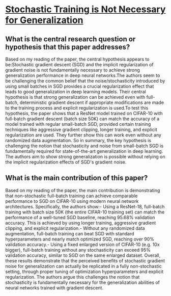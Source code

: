 # [Stochastic Training is Not Necessary for Generalization](https://arxiv.org/abs/2109.14119v2)

## What is the central research question or hypothesis that this paper addresses?

Based on my reading of the paper, the central hypothesis appears to be:Stochastic gradient descent (SGD) and the implicit regularization of gradient noise is not fundamentally necessary to achieve strong generalization performance in deep neural networks.The authors seem to be challenging the common belief that the noise/stochasticity introduced by using small batches in SGD provides a crucial regularization effect that leads to good generalization in deep learning models. Their central hypothesis is that strong generalization can be achieved even with full-batch, deterministic gradient descent if appropriate modifications are made to the training process and explicit regularization is used.To test this hypothesis, the paper shows that a ResNet model trained on CIFAR-10 with full-batch gradient descent (batch size 50K) can match the accuracy of a model trained with regular small-batch SGD, provided certain training techniques like aggressive gradient clipping, longer training, and explicit regularization are used. They further show this can work even without any randomized data augmentation. So in summary, the key hypothesis is challenging the notion that stochasticity and noise from small-batch SGD is fundamentally required for state-of-the-art generalization in deep learning. The authors aim to show strong generalization is possible without relying on the implicit regularization effects of SGD's gradient noise.


## What is the main contribution of this paper?

Based on my reading of the paper, the main contribution is demonstrating that non-stochastic full-batch training can achieve comparable performance to SGD on CIFAR-10 using modern neural network architectures. Specifically, the authors show:- Using a ResNet-18, full-batch training with batch size 50K (the entire CIFAR-10 training set) can match the performance of a well-tuned SGD baseline, reaching 95.68% validation accuracy. This is achieved by using longer training, aggressive gradient clipping, and explicit regularization.- Without any randomized data augmentation, full-batch training can beat SGD with standard hyperparameters and nearly match optimized SGD, reaching over 90% validation accuracy.- Using a fixed enlarged version of CIFAR-10 (e.g. 10x bigger), full-batch training without any stochasticity can exceed 95% validation accuracy, similar to SGD on the same enlarged dataset. Overall, these results demonstrate that the perceived benefits of stochastic gradient noise for generalization can actually be replicated in a fully non-stochastic setting, through proper tuning of optimization hyperparameters and explicit regularization. The authors argue this challenges the notion that stochasticity is fundamentally necessary for the generalization abilities of neural networks trained with gradient descent.
